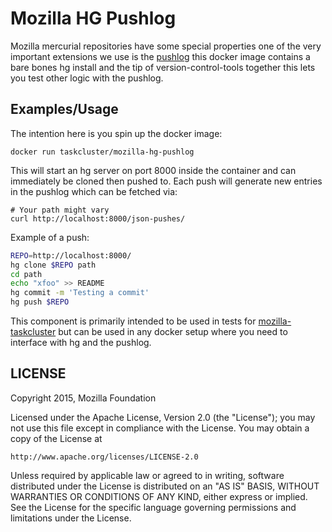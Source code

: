 # Mozilla HG Pushlog

Mozilla mercurial repositories have some special properties one of the
very important extensions we use is the [pushlog](http://mozilla-version-control-tools.readthedocs.org/en/latest/hgmo/pushlog.html) this docker image contains a bare 
bones hg install and the tip of version-control-tools together this lets
you test other logic with the pushlog.

## Examples/Usage

The intention here is you spin up the docker image:

```
docker run taskcluster/mozilla-hg-pushlog
```

This will start an hg server on port 8000 inside the container and can
immediately be cloned then pushed to. Each push will generate new
entries in the pushlog which can be fetched via:

```
# Your path might vary
curl http://localhost:8000/json-pushes/
```


Example of a push:

```sh
REPO=http://localhost:8000/
hg clone $REPO path
cd path
echo "xfoo" >> README
hg commit -m 'Testing a commit'
hg push $REPO
```

This component is primarily intended to be used in tests for
[mozilla-taskcluster](https://github.com/taskcluster/mozilla-taskcluster) but can
be used in any docker setup where you need to interface with hg and the
pushlog.

## LICENSE

Copyright 2015, Mozilla Foundation

Licensed under the Apache License, Version 2.0 (the "License");
you may not use this file except in compliance with the License.
You may obtain a copy of the License at

    http://www.apache.org/licenses/LICENSE-2.0

Unless required by applicable law or agreed to in writing, software
distributed under the License is distributed on an "AS IS" BASIS,
WITHOUT WARRANTIES OR CONDITIONS OF ANY KIND, either express or implied.
See the License for the specific language governing permissions and
limitations under the License.


